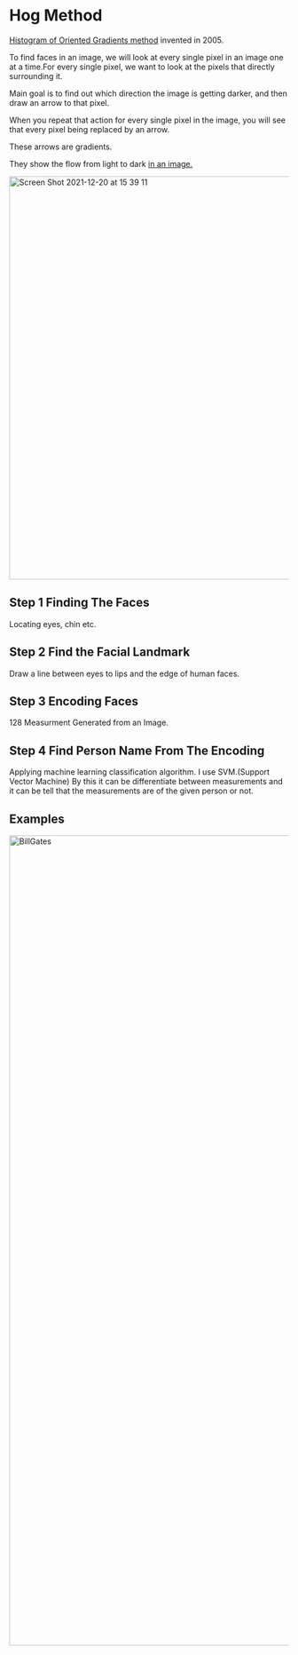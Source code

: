 

# Hog Method

[Histogram of Oriented Gradients method](http://lear.inrialpes.fr/people/triggs/pubs/Dalal-cvpr05.pdf) invented in 2005.

To find faces in an image, we will look at every single pixel in an image one at a time.For every single pixel, we want to look at the pixels that directly surrounding it.

Main goal is to find out which direction the image is getting darker, and then draw an arrow to that pixel.

When you repeat that action for every single pixel in the image, you will see that every pixel being replaced by an arrow. 

These arrows are gradients.

They show the flow from light to dark [in an image.](https://iq.opengenus.org/object-detection-with-histogram-of-oriented-gradients-hog/)


<img width="726" alt="Screen Shot 2021-12-20 at 15 39 11" src="https://user-images.githubusercontent.com/29928837/146768486-b2474009-5a18-4c6b-a569-e4996306f37a.png">

## Step 1 Finding The Faces

Locating eyes, chin etc.

## Step 2 Find the Facial Landmark

Draw a line between eyes to lips and the edge of human faces.

## Step 3 Encoding Faces

128 Measurment Generated from an Image.


## Step 4 Find Person Name From The Encoding

Applying machine learning classification algorithm.
I use SVM.(Support Vector Machine)
By this it can be differentiate between measurements and it can be tell that the measurements are of the given person or not.

## Examples

<img width="1459" alt="BillGates" src="https://user-images.githubusercontent.com/29928837/146178672-0cea1575-47bc-4f5a-8bee-40a771dda418.png">


